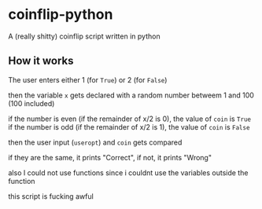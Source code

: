 # coinflip-python
A (really shitty) coinflip script written in python

## How it works
The user enters either 1 (for ```True```) or 2 (for ```False```)

then the variable ```x``` gets declared with a random number betweem 1 and 100 (100 included)

if the number is even (if the remainder of x/2 is 0), the value of ```coin``` is ```True```
if the number is odd (if the remainder of x/2 is 1), the value  of ```coin``` is ```False```

then the user input (```useropt```) and ```coin``` gets compared

if they are the same, it prints "Correct", if not, it prints "Wrong"

also I could not use functions since i couldnt use the variables outside the function

this script is fucking awful
